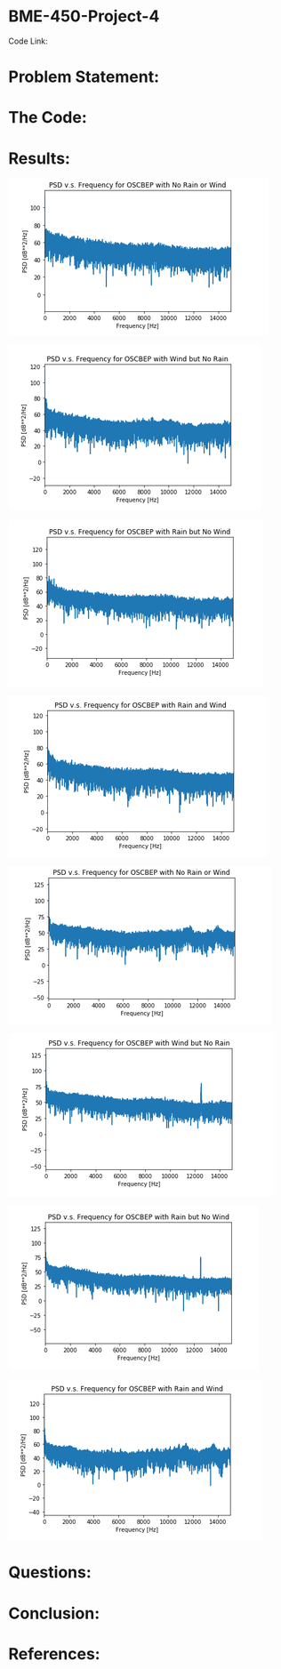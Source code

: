# BME-450-Project-4

Code Link: 

# Problem Statement:



# The Code:



# Results:

![](BME450_Project_4_Fig_1.PNG)

![](BME450_Project_4_Fig_2.PNG)

![](BME450_Project_4_Fig_3.PNG)

![](BME450_Project_4_Fig_4.PNG)

![](BME450_Project_4_Fig_5.PNG)

![](BME450_Project_4_Fig_6.PNG)

![](BME450_Project_4_Fig_7.PNG)

![](BME450_Project_4_Fig_8.PNG)

# Questions:



# Conclusion:



# References:

